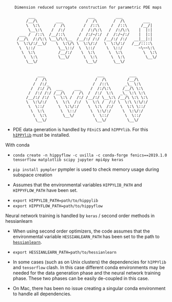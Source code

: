 		Dimension reduced surrogate construction for parametric PDE maps

		      ___                       ___         ___               
		     /__/\        ___          /  /\       /  /\        ___   
		     \  \:\      /  /\        /  /::\     /  /::\      /__/|  
		      \__\:\    /  /:/       /  /:/\:\   /  /:/\:\    |  |:|  
		  ___ /  /::\  /__/::\      /  /:/~/:/  /  /:/~/:/    |  |:|  
		 /__/\  /:/\:\ \__\/\:\__  /__/:/ /:/  /__/:/ /:/   __|__|:|  
		 \  \:\/:/__\/    \  \:\/\ \  \:\/:/   \  \:\/:/   /__/::::\  
		  \  \::/          \__\::/  \  \::/     \  \::/       ~\~~\:\ 
		   \  \:\          /__/:/    \  \:\      \  \:\         \  \:\
		    \  \:\         \__\/      \  \:\      \  \:\         \__\/
		     \__\/                     \__\/       \__\/              
                                                              

			      ___                       ___           ___     
			     /  /\                     /  /\         /__/\    
			    /  /:/_                   /  /::\       _\_ \:\   
			   /  /:/ /\  ___     ___    /  /:/\:\     /__/\ \:\  
			  /  /:/ /:/ /__/\   /  /\  /  /:/  \:\   _\_ \:\ \:\ 
			 /__/:/ /:/  \  \:\ /  /:/ /__/:/ \__\:\ /__/\ \:\ \:\
			 \  \:\/:/    \  \:\  /:/  \  \:\ /  /:/ \  \:\ \:\/:/
			  \  \::/      \  \:\/:/    \  \:\  /:/   \  \:\ \::/ 
			   \  \:\       \  \::/      \  \:\/:/     \  \:\/:/  
			    \  \:\       \__\/        \  \::/       \  \::/   
			     \__\/                     \__\/         \__\/    
			                                                      
                                                      

* PDE data generation is handled by `FEniCS` and `hIPPYlib`. For this [`hIPPYlib`](https://github.com/hippylib/hippylib) must be installed. 

With conda

* `conda create -n hippyflow -c uvilla -c conda-forge fenics==2019.1.0 tensorflow matplotlib scipy jupyter mpi4py keras`

* `pip install pympler` pympler is used to check memory usage during subspace creation

* Assumes that the environmental variables `HIPPYLIB_PATH` and `HIPPYFLOW_PATH` have been set.
- `export HIPPYLIB_PATH=path/to/hippylib`
- `export HIPPYFLOW_PATH=path/to/hippyflow`



Neural network training is handled by `keras` / second order methods in hessianlearn

* When using second order optimizers, the code assumes that the environmental variable `HESSIANLEARN_PATH` has been set to the path to [`hessianlearn`](https://github.com/tomoleary/hessianlearn).
- `export HESSIANLEARN_PATH=path/to/hessianlearn`

* In some cases (such as on Unix clusters) the dependencies for `hIPPYlib` and `tensorflow` clash. In this case different conda environments may be needed for the data generation phase and the neural network training phase. These two phases can be easily de-coupled in this case. 

* On Mac, there has been no issue creating a singular conda environment to handle all dependencies.